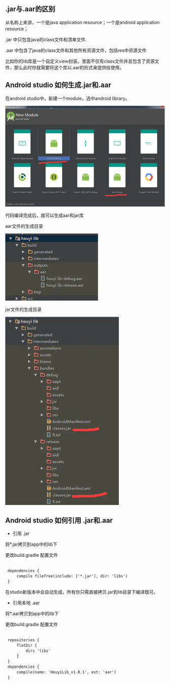 
## .jar与.aar的区别

从名称上来讲，一个是java application resource；一个是android application resource；



.jar 中只包含java的class文件和清单文件.

.aar 中包含了java的class文件和其他所有资源文件，包括res中资源文件

比如你的lib库是一个自定义view封装，里面不仅有class文件并且包含了资源文件，那么此时你就需要将这个库以.aar的形式来提供给使用。


## Android studio 如何生成.jar和.aar

在android studio中，新建一个module，选中android library。

![](./assets/1319564-b1d8c7e935775fb7.webp)

代码编译完成后，就可以生成aar和jar库

aar文件的生成目录

![](./assets/aar.webp)

jar文件的生成目录

![](./assets/jar.webp)


## Android studio 如何引用 .jar和.aar

* 引用 .jar


将*.jar拷贝到app中的lib下


更改build.gradle 配置文件

```xml

 dependencies {
     compile fileTree(include: ['*.jar'], dir: 'libs')
 }
```

在studio新版本中会自动生成，所有你只需直接拷贝.jar到lib目录下编译既可。

* 引用本地 .aar

将*.aar拷贝到app中的lib下

更改build.gradle 配置文件

```xml

 repositories {
     flatDir {
         dirs 'libs'
     }
 }
 dependencies {
     compile(name: 'HouyiLib_v1.0.1', ext: 'aar')
 }

```
